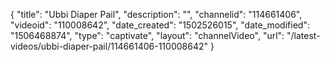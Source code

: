 {
    "title": "Ubbi Diaper Pail",
    "description": "",
    "channelid": "114661406",
    "videoid": "110008642",
    "date_created": "1502526015",
    "date_modified": "1506468874",
    "type": "captivate",
    "layout": "channelVideo",
    "url": "\/latest-videos\/ubbi-diaper-pail\/114661406-110008642"
}